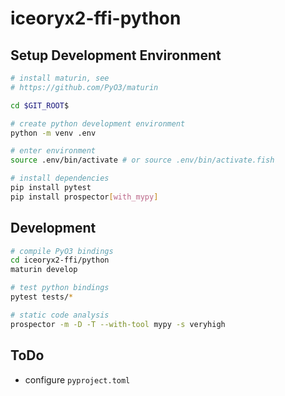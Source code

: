 # iceoryx2-ffi-python

## Setup Development Environment

```sh
# install maturin, see
# https://github.com/PyO3/maturin

cd $GIT_ROOT$

# create python development environment
python -m venv .env

# enter environment
source .env/bin/activate # or source .env/bin/activate.fish

# install dependencies
pip install pytest
pip install prospector[with_mypy]
```

## Development

```sh
# compile PyO3 bindings
cd iceoryx2-ffi/python
maturin develop

# test python bindings
pytest tests/*

# static code analysis
prospector -m -D -T --with-tool mypy -s veryhigh
```

## ToDo

* configure `pyproject.toml`
